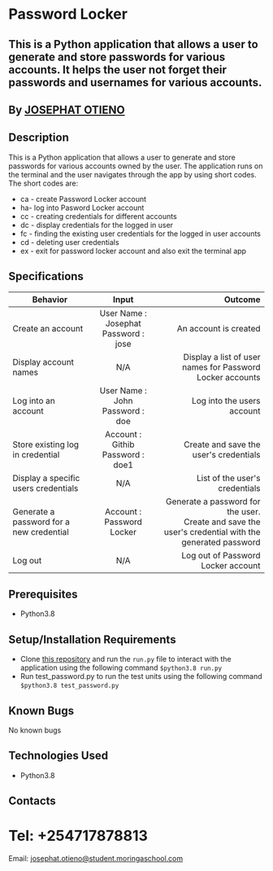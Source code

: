# Password Locker
## This is a Python application that allows a user to generate and store passwords for various accounts. It helps the user not forget their passwords and usernames for various accounts.

## By **[JOSEPHAT OTIENO](https://github.com/josphat-otieno)**

## Description
This is a Python application that allows a user to generate and store passwords for various accounts owned by the user. The application runs on the terminal and the user navigates through the app by using short codes. <br/>
The short codes are:
* ca - create Password Locker account
* ha- log into Pasword Locker account
* cc - creating  credentials for different accounts
* dc - display credentials for the logged in user
* fc - finding the existing user credentials for the logged in user accounts
* cd - deleting user credentials
* ex - exit for password locker account and also exit the terminal app


## Specifications
| Behavior        | Input           | Outcome  |
| ------------- |:-------------:| -----:|
| Create an account | User Name : Josephat <br/> Password : jose | An account is created |
| Display account names | N/A | Display a list of user names for Password Locker accounts |
| Log into an account | User Name : John <br/> Password : doe | Log into the users account |
| Store existing log in credential | Account : Githib <br/> Password : doe1 | Create and save the user's credentials | 
| Display a specific users credentials | N/A | List of the user's credentials | 
| Generate a password for a new credential | Account : Password Locker | Generate a password for the user. <br/> Create and save the user's credential with the generated password | 
| Log out | N/A | Log out of Password Locker account |

## Prerequisites
* Python3.8

## Setup/Installation Requirements
* Clone [this repository](https://github.com/josphat-otieno/Password-Locker.git) and run the `run.py` file to interact with the application using the following command `$python3.8 run.py`
* Run test_password.py to   run the test units using the following command `$python3.8 test_password.py`
## Known Bugs

No known bugs

## Technologies Used
- Python3.8

## Contacts
# Tel: +254717878813
Email: josephat.otieno@student.moringaschool.com


